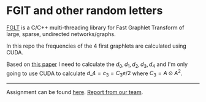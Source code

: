 # FGlT and other random letters

[FGLT](https://github.com/fcdimitr/fglt) is a C/C++ multi-threading library for
Fast Graphlet Transform of large, sparse, undirected networks/graphs.

In this repo the frequencies of the 4 first graphlets are calculated using
CUDA.

Based on [this paper](assets/JOSS-FGLT-main.pdf) I need to calculate the
$d_0,d_1,d_2,d_3,d_4$ and I'm only going to use CUDA to calculate 
$d\_4 = c_3 = C_3 e /2$ where $C_3 = A \odot A^2$.

---
Assignment can be found [here](./assignment.md).
[Report from our team](./report.pdf).
